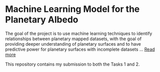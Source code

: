 # Machine Learning Model for the Planetary Albedo

The goal of the project is to use machine learning techniques to identify relationships between planetary mapped datasets, with the goal of providing deeper understanding of planetary surfaces and to have predictive power for planetary surfaces with incomplete datasets ... [Read more](https://ml4sci.org/gsoc/2021/proposal_MLMAPPER.html)

This repository contains my submission to both the Tasks 1 and 2.
